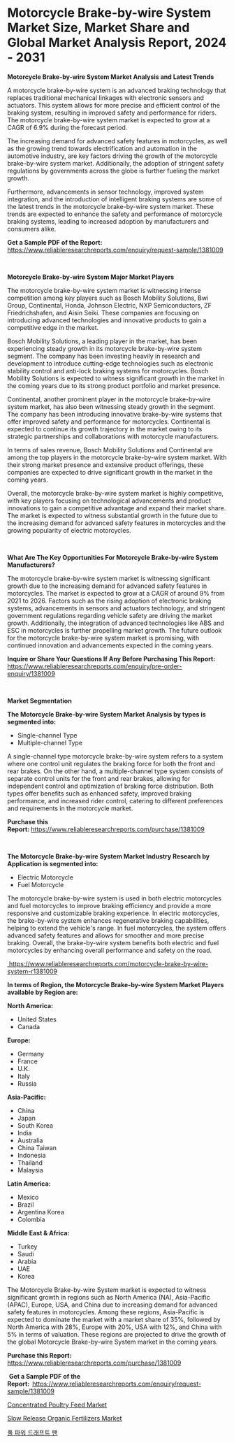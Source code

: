 <p><h1>Motorcycle Brake-by-wire System Market Size, Market Share and Global Market Analysis Report, 2024 - 2031</h1></p><p><strong>Motorcycle Brake-by-wire System Market Analysis and Latest Trends</strong></p>
<p><p>A motorcycle brake-by-wire system is an advanced braking technology that replaces traditional mechanical linkages with electronic sensors and actuators. This system allows for more precise and efficient control of the braking system, resulting in improved safety and performance for riders. The motorcycle brake-by-wire system market is expected to grow at a CAGR of 6.9% during the forecast period.</p><p>The increasing demand for advanced safety features in motorcycles, as well as the growing trend towards electrification and automation in the automotive industry, are key factors driving the growth of the motorcycle brake-by-wire system market. Additionally, the adoption of stringent safety regulations by governments across the globe is further fueling the market growth.</p><p>Furthermore, advancements in sensor technology, improved system integration, and the introduction of intelligent braking systems are some of the latest trends in the motorcycle brake-by-wire system market. These trends are expected to enhance the safety and performance of motorcycle braking systems, leading to increased adoption by manufacturers and consumers alike.</p></p>
<p><strong>Get a Sample PDF of the Report:&nbsp;</strong> <a href="https://www.reliableresearchreports.com/enquiry/request-sample/1381009">https://www.reliableresearchreports.com/enquiry/request-sample/1381009</a></p>
<p>&nbsp;</p>
<p><strong>Motorcycle Brake-by-wire System Major Market Players</strong></p>
<p><p>The motorcycle brake-by-wire system market is witnessing intense competition among key players such as Bosch Mobility Solutions, Bwi Group, Continental, Honda, Johnson Electric, NXP Semiconductors, ZF Friedrichshafen, and Aisin Seiki. These companies are focusing on introducing advanced technologies and innovative products to gain a competitive edge in the market.</p><p>Bosch Mobility Solutions, a leading player in the market, has been experiencing steady growth in its motorcycle brake-by-wire system segment. The company has been investing heavily in research and development to introduce cutting-edge technologies such as electronic stability control and anti-lock braking systems for motorcycles. Bosch Mobility Solutions is expected to witness significant growth in the market in the coming years due to its strong product portfolio and market presence.</p><p>Continental, another prominent player in the motorcycle brake-by-wire system market, has also been witnessing steady growth in the segment. The company has been introducing innovative brake-by-wire systems that offer improved safety and performance for motorcycles. Continental is expected to continue its growth trajectory in the market owing to its strategic partnerships and collaborations with motorcycle manufacturers.</p><p>In terms of sales revenue, Bosch Mobility Solutions and Continental are among the top players in the motorcycle brake-by-wire system market. With their strong market presence and extensive product offerings, these companies are expected to drive significant growth in the market in the coming years.</p><p>Overall, the motorcycle brake-by-wire system market is highly competitive, with key players focusing on technological advancements and product innovations to gain a competitive advantage and expand their market share. The market is expected to witness substantial growth in the future due to the increasing demand for advanced safety features in motorcycles and the growing popularity of electric motorcycles.</p></p>
<p>&nbsp;</p>
<p><strong>What Are The Key Opportunities For Motorcycle Brake-by-wire System Manufacturers?</strong></p>
<p><p>The motorcycle brake-by-wire system market is witnessing significant growth due to the increasing demand for advanced safety features in motorcycles. The market is expected to grow at a CAGR of around 9% from 2021 to 2026. Factors such as the rising adoption of electronic braking systems, advancements in sensors and actuators technology, and stringent government regulations regarding vehicle safety are driving the market growth. Additionally, the integration of advanced technologies like ABS and ESC in motorcycles is further propelling market growth. The future outlook for the motorcycle brake-by-wire system market is promising, with continued innovation and advancements expected in the coming years.</p></p>
<p><strong>Inquire or Share Your Questions If Any Before Purchasing This Report:</strong> <a href="https://www.reliableresearchreports.com/enquiry/pre-order-enquiry/1381009">https://www.reliableresearchreports.com/enquiry/pre-order-enquiry/1381009</a></p>
<p>&nbsp;</p>
<p><strong>Market Segmentation</strong></p>
<p><strong>The Motorcycle Brake-by-wire System Market Analysis by types is segmented into:</strong></p>
<p><ul><li>Single-channel Type</li><li>Multiple-channel Type</li></ul></p>
<p><p>A single-channel type motorcycle brake-by-wire system refers to a system where one control unit regulates the braking force for both the front and rear brakes. On the other hand, a multiple-channel type system consists of separate control units for the front and rear brakes, allowing for independent control and optimization of braking force distribution. Both types offer benefits such as enhanced safety, improved braking performance, and increased rider control, catering to different preferences and requirements in the motorcycle market.</p></p>
<p><strong>Purchase this Report:&nbsp;</strong><a href="https://www.reliableresearchreports.com/purchase/1381009">https://www.reliableresearchreports.com/purchase/1381009</a></p>
<p>&nbsp;</p>
<p><strong>The Motorcycle Brake-by-wire System Market Industry Research by Application is segmented into:</strong></p>
<p><ul><li>Electric Motorcycle</li><li>Fuel Motorcycle</li></ul></p>
<p><p>The motorcycle brake-by-wire system is used in both electric motorcycles and fuel motorcycles to improve braking efficiency and provide a more responsive and customizable braking experience. In electric motorcycles, the brake-by-wire system enhances regenerative braking capabilities, helping to extend the vehicle's range. In fuel motorcycles, the system offers advanced safety features and allows for smoother and more precise braking. Overall, the brake-by-wire system benefits both electric and fuel motorcycles by enhancing overall performance and safety on the road.</p></p>
<p><a href="https://www.reliableresearchreports.com/motorcycle-brake-by-wire-system-r1381009">&nbsp;https://www.reliableresearchreports.com/motorcycle-brake-by-wire-system-r1381009</a></p>
<p><strong>In terms of Region, the Motorcycle Brake-by-wire System Market Players available by Region are:</strong></p>
<p>
    <p> <strong> North America: </strong>
        <ul>
            <li>United States</li>
            <li>Canada</li>
        </ul>
        </p> 
    <p> <strong> Europe: </strong>
        <ul>
            <li>Germany</li>
            <li>France</li>
            <li>U.K.</li>
            <li>Italy</li>
            <li>Russia</li>
        </ul>
        </p> 
    <p> <strong> Asia-Pacific: </strong>
        <ul>
            <li>China</li>
            <li>Japan</li>
            <li>South Korea</li>
            <li>India</li>
            <li>Australia</li>
            <li>China Taiwan</li>
            <li>Indonesia</li>
            <li>Thailand</li>
            <li>Malaysia</li>
        </ul>
        </p> 
    <p> <strong> Latin America: </strong>
        <ul>
            <li>Mexico</li>
            <li>Brazil</li>
            <li>Argentina Korea</li>
            <li>Colombia</li>
        </ul>
        </p> 
    <p> <strong> Middle East & Africa: </strong>
        <ul>
            <li>Turkey</li>
            <li>Saudi</li>
            <li>Arabia</li>
            <li>UAE</li>
            <li>Korea</li>
        </ul>
    </p>
    </p>
<p><p>The Motorcycle Brake-by-wire System market is expected to witness significant growth in regions such as North America (NA), Asia-Pacific (APAC), Europe, USA, and China due to increasing demand for advanced safety features in motorcycles. Among these regions, Asia-Pacific is expected to dominate the market with a market share of 35%, followed by North America with 28%, Europe with 20%, USA with 12%, and China with 5% in terms of valuation. These regions are projected to drive the growth of the global Motorcycle Brake-by-wire System market in the coming years.</p></p>
<p><strong>Purchase this Report: </strong><a href="https://www.reliableresearchreports.com/purchase/1381009">https://www.reliableresearchreports.com/purchase/1381009</a></p>
<p>&nbsp;<strong>Get a Sample PDF of the Report:&nbsp;&nbsp;</strong><a href="https://www.reliableresearchreports.com/enquiry/request-sample/1381009">https://www.reliableresearchreports.com/enquiry/request-sample/1381009</a></p>
<p><strong></strong></p>
<p><p><a href="https://github.com/sahltyb2/Market-Research-Report-List-1/blob/main/concentrated-poultry-feed-market.md">Concentrated Poultry Feed Market</a></p><p><a href="https://github.com/setiawananhar13/Market-Research-Report-List-1/blob/main/slow-release-organic-fertilizers-market.md">Slow Release Organic Fertilizers Market</a></p><p><a href="https://github.com/PhilToryphy7876567/Market-Research-Report-List-2/blob/main/4386564114399.md">풀 파워 드래프트 팬</a></p></p>